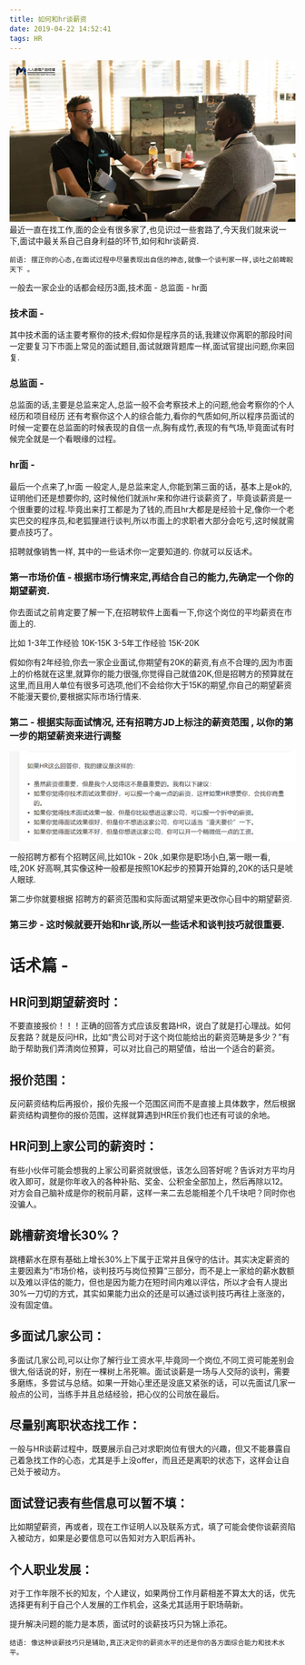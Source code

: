 ```yaml
---
title: 如何和hr谈薪资
date: 2019-04-22 14:52:41
tags: HR
---
```

![你想输入的替代文字](如何和hr谈薪资/p.jpg)
最近一直在找工作,面的企业有很多家了,也见识过一些套路了,今天我们就来说一下,面试中最关系自己自身利益的环节,如何和hr谈薪资.
<!-- more -->
    前语: 摆正你的心态,在面试过程中尽量表现出自信的神态,就像一个谈判家一样,谈吐之前睥睨天下 。

一般去一家企业的话都会经历3面,技术面 - 总监面 - hr面

### 技术面 - 

其中技术面的话主要考察你的技术;假如你是程序员的话,我建议你离职的那段时间一定要复习下市面上常见的面试题目,面试就跟背题库一样,面试官提出问题,你来回复.

### 总监面 - 

总监面的话,主要是总监来定人,总监一般不会考察技术上的问题,他会考察你的个人经历和项目经历 还有考察你这个人的综合能力,看你的气质如何,所以程序员面试的时候一定要在总监面的时候表现的自信一点,胸有成竹,表现的有气场,毕竟面试有时候完全就是一个看眼缘的过程。

### hr面 - 

最后一个点来了,hr面 一般定人,是总监来定人,你能到第三面的话，基本上是ok的,证明他们还是想要你的,
这时候他们就派hr来和你进行谈薪资了，毕竟谈薪资是一个很重要的过程.毕竟出来打工都是为了钱的,而且hr大都是是经验十足,像你一个老实巴交的程序员,和老狐狸进行谈判,所以市面上的求职者大部分会吃亏,这时候就需要点技巧了。

招聘就像销售一样, 其中的一些话术你一定要知道的. 你就可以反话术。

### 第一市场价值 - 根据市场行情来定,再结合自己的能力,先确定一个你的期望薪资.

你去面试之前肯定要了解一下,在招聘软件上面看一下,你这个岗位的平均薪资在市面上的. 

比如 1-3年工作经验 10K-15K
3-5年工作经验 15K-20K

假如你有2年经验,你去一家企业面试,你期望有20K的薪资,有点不合理的,因为市面上的价格就在这里,就算你的能力很强,你觉得自己就值20K,但是招聘方的预算就在这里,而且用人单位有很多可选项,他们不会给你大于15K的期望,你自己的期望薪资不能漫天要价,要根据实际市场行情来.



### 第二 -  根据实际面试情况, 还有招聘方JD上标注的薪资范围 , 以你的第一步的期望薪资来进行调整

![你想输入的替代文字](如何和hr谈薪资/pay.png)

一般招聘方都有个招聘区间,比如10k - 20k ,如果你是职场小白,第一眼一看,哇,20K 好高啊,其实像这种一般都是按照10K起步的预算开始算的,20K的话只是唬人眼球.

第二步你就要根据 招聘方的薪资范围和实际面试期望来更改你心目中的期望薪资.

### 第三步 - 这时候就要开始和hr谈,所以一些话术和谈判技巧就很重要.

# 话术篇 - 

## HR问到期望薪资时：

不要直接报价！！！正确的回答方式应该反套路HR，说白了就是打心理战。如何反套路？就是反问HR，比如“贵公司对于这个岗位能给出的薪资范畴是多少？”有助于帮助我们弄清岗位预算，可以对比自己的期望值，给出一个适合的薪资。

## 报价范围：

反问薪资结构后再报价，报价先报一个范围区间而不是直接上具体数字，然后根据薪资结构调整你的报价范围，这样就算遇到HR压价我们也还有可谈的余地。

## HR问到上家公司的薪资时：

有些小伙伴可能会想我的上家公司薪资就很低，该怎么回答好呢？告诉对方平均月收入即可，就是你年收入的各种补贴、奖金、公积金全部加上，然后再除以12。对方会自己脑补成是你的税前月薪，这样一来二去总能相差个几千块吧？同时你也没骗人。


## 跳槽薪资增长30%？

跳槽薪水在原有基础上增长30%上下属于正常并且保守的估计。其实决定薪资的主要因素为“市场价格，谈判技巧与岗位预算”三部分，而不是上一家给的薪水数额以及难以评估的能力，但也是因为能力在短时间内难以评估，所以才会有人提出30%一刀切的方式，其实如果能力出众的还是可以通过谈判技巧再往上涨涨的，没有固定值。

## 多面试几家公司：

多面试几家公司,可以让你了解行业工资水平,毕竟同一个岗位,不同工资可能差别会很大,俗话说的好，别在一棵树上吊死嘛。面试谈薪是一场与人交际的谈判，需要多磨练，多尝试与总结。如果一开始心里还是没底又紧张的话，可以先面试几家一般点的公司，当练手并且总结经验，把心仪的公司放在最后。

## 尽量别离职状态找工作：

一般与HR谈薪过程中，既要展示自己对求职岗位有很大的兴趣，但又不能暴露自己着急找工作的心态，尤其是手上没offer，而且还是离职的状态下，这样会让自己处于被动方。

## 面试登记表有些信息可以暂不填：

比如期望薪资，再或者，现在工作证明人以及联系方式，填了可能会使你谈薪资陷入被动方，如果是必要信息可以告知对方入职后再补。

## 个人职业发展：
对于工作年限不长的知友，个人建议，如果两份工作月薪相差不算太大的话，优先选择更有利于自己个人发展的工作机会，这条尤其适用于职场萌新。

提升解决问题的能力是本质，面试时的谈薪技巧只为锦上添花。

    结语: 像这种谈薪技巧只是辅助,真正决定你的薪资水平的还是你的各方面综合能力和技术水平。
